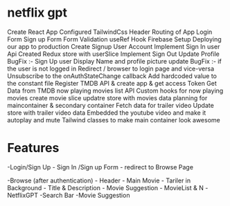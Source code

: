 # netflix gpt

Create React App
Configured TailwindCss
Header
Routing of App
Login Form
Sign up Form
Form Validation
useRef Hook
Firebase Setup
Deploying our app to production
Create Signup User Account
Implement Sign In user Api
Created Redux store with userSlice
Implement Sign Out
Update Profile
BugFix :- Sign Up  user Display Name and profile picture update 
BugFix :- if the user is not logged in Redirect / browser to login page and vice-versa
Unsubscribe to the onAuthStateChange callback 
Add hardcoded value to the constant file
Register TMDB API & create app & get access Token
Get Data from TMDB now playing movies list API
Custom hooks for now playing movies
create movie slice
updatre store with movies data
planning for maincontainer & secondary container
Fetch data for trailer video
Update store with trailer video data
Embedded the youtube video and make it autoplay and mute
Tailwind classes to make main container look awesome 

# Features

-Login/Sign Up 
    - Sign In /Sign up Form
    - redirect to Browse Page

-Browse (after authentication)
    - Header
    - Main Movie
        - Tariler in Background
        - Title & Description
        - Movie Suggestion
            - MovieList & N
-NetflixGPT
    -Search Bar
    -Movie Suggestion
